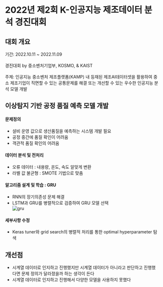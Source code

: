 # 2022년 제2회 K-인공지능 제조데이터 분석 경진대회
## 대회 개요
기간: 2022.10.11 ~ 2022.11.09
<br>
<br>
경진대회 by 중소벤처기업부, KOSMO, & KAIST
<br>
<br>
주제: 인공지능 중소벤처 제조플랫폼(KAMP) 내 등재된 제조AI데이터셋을 활용하여 중소 제조기업이 직면할 수 있는 공통문제를 해결 또는 개선할 수 있는 우수한 인공지능 분석 모델 개발
## 이상탐지 기반 공정 품질 예측 모델 개발
#### 문제정의
- 설비 운영 값으로 생산품질을 예측하는 시스템 개발 필요
- 공정 중간에 품질 확인이 어려움
- 객관적 품질 확인의 어려움
#### 데이터 분석 및 전처리
- 오류 데이터 : 내용량, 온도, 속도 알맞게 변환
- 라벨 값 불균형 : SMOTE 기법으로 맞춤
#### 알고리즘 설계 및 학습 : GRU
- RNN의 장기의존성 문제 해결
- LSTM과 GRU를 병렬적으로 검증하여 GRU 모델 선택<br>
![gru](https://user-images.githubusercontent.com/107394778/231495238-d6152420-589d-4bf9-89d4-7184c548d7d5.png)

#### 세부사항 수정
- Keras tuner와 grid search의 병렬적 처리를 통한 optimal hyperparameter 탐색

## 개선점
- 시계열 데이터로 인지하고 진행했지만 시계열 데이터가 아니라고 판단하고 진행했다면 문제 정의가 달라졌을까 하는 생각이 든다
- 시계열 데이터로 인지하고 진행해서 다양한 모델을 사용하지 못했다